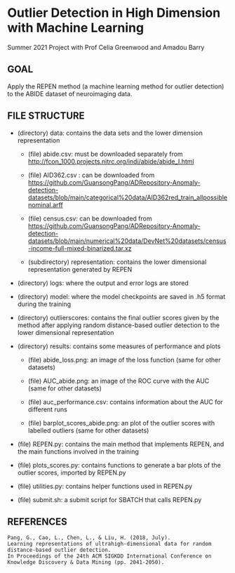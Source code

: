 # Outlier Detection in High Dimension with Machine Learning
Summer 2021 Project with Prof Celia Greenwood and Amadou Barry

## GOAL
Apply the REPEN method (a machine learning method for outlier detection) to the ABIDE dataset of neuroimaging data.

## FILE STRUCTURE
- (directory) data: contains the data sets and the lower dimension representation
	
   - (file) abide.csv: must be downloaded separately from http://fcon_1000.projects.nitrc.org/indi/abide/abide_I.html
	
   - (file) AID362.csv : can be downloaded from https://github.com/GuansongPang/ADRepository-Anomaly-detection-datasets/blob/main/categorical%20data/AID362red_train_allpossiblenominal.arff
	
   - (file) census.csv: can be downloaded from https://github.com/GuansongPang/ADRepository-Anomaly-detection-datasets/blob/main/numerical%20data/DevNet%20datasets/census-income-full-mixed-binarized.tar.xz
	
   - (subdirectory) representation: contains the lower dimensional representation generated by REPEN

- (directory) logs: where the output and error logs are stored

- (directory) model: where the model checkpoints are saved in .h5 format during the training

- (directory) outlierscores: contains the final outlier scores given by the method after applying random distance-based outlier detection to the lower dimensional representation

- (directory) results: contains some measures of performance and plots
	
   - (file) abide_loss.png: an image of the loss function (same for other datasets)
	
   - (file) AUC_abide.png: an image of the ROC curve with the AUC (same for other datasets)
	
   - (file) auc_performance.csv: contains information about the AUC for different runs
	
   - (file) barplot_scores_abide.png: an plot of the outlier scores with labelled outliers (same for other datasets)

- (file) REPEN.py: contains the main method that implements REPEN, and the main functions involved in the training

- (file) plots_scores.py: contains functions to generate a bar plots of the outlier scores, imported by REPEN.py

- (file) utilities.py: contains helper functions used in REPEN.py

- (file) submit.sh: a submit script for SBATCH that calls REPEN.py

## REFERENCES
	Pang, G., Cao, L., Chen, L., & Liu, H. (2018, July).
	Learning representations of ultrahigh-dimensional data for random distance-based outlier detection.
	In Proceedings of the 24th ACM SIGKDD International Conference on Knowledge Discovery & Data Mining (pp. 2041-2050).

